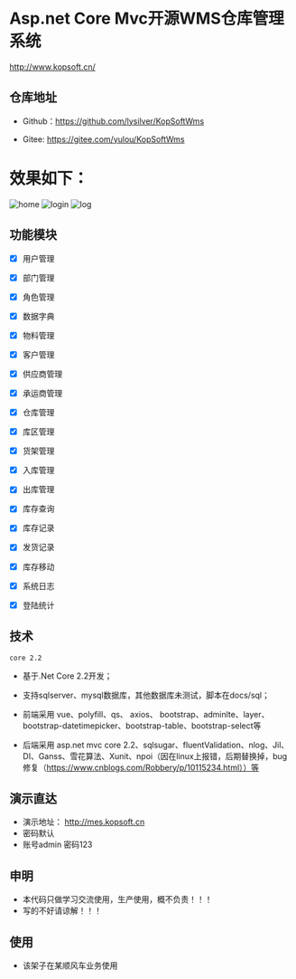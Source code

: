 # Asp.net Core Mvc开源WMS仓库管理系统
<http://www.kopsoft.cn/>


## 仓库地址

* Github：https://github.com/lysilver/KopSoftWms

* Gitee: https://gitee.com/yulou/KopSoftWms

# 效果如下：
![home](https://github.com/lysilver/KopSoftWms/blob/master/docs/img/20190305145657.png)
![login](https://github.com/lysilver/KopSoftWms/blob/master/docs/img/20190305145807.png)
![log](https://github.com/lysilver/KopSoftWms/blob/master/docs/img/20190305145740.png)

## 功能模块
- [x] 用户管理
- [x] 部门管理
- [x] 角色管理
- [x] 数据字典
- [x] 物料管理
- [x] 客户管理
- [x] 供应商管理
- [x] 承运商管理
- [x] 仓库管理
- [x] 库区管理
- [x] 货架管理
- [x] 入库管理
- [x] 出库管理
- [x] 库存查询
- [x] 库存记录
- [x] 发货记录
- [x] 库存移动
- [x] 系统日志
- [x] 登陆统计
  

## 技术
`core 2.2`

* 基于.Net Core 2.2开发；

* 支持sqlserver、mysql数据库，其他数据库未测试，脚本在docs/sql；

* 前端采用 vue、polyfill、qs、 axios、 bootstrap、adminlte、layer、bootstrap-datetimepicker、bootstrap-table、bootstrap-select等

* 后端采用 asp.net mvc core 2.2、sqlsugar、fluentValidation、nlog、Jil、DI、Ganss、雪花算法、Xunit、npoi（因在linux上报错，后期替换掉，bug修复（https://www.cnblogs.com/Robbery/p/10115234.html））等


## 演示直达
* 演示地址： http://mes.kopsoft.cn
* 密码默认
* 账号admin 密码123 

## 申明
* 本代码只做学习交流使用，生产使用，概不负责！！！
* 写的不好请谅解！！！

## 使用
* 该架子在某顺风车业务使用

